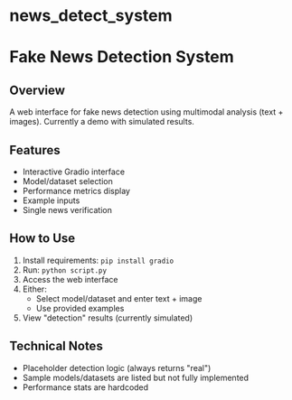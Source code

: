 # news_detect_system
# Fake News Detection System        <!-- by 韦玉雪 -->

## Overview
A web interface for fake news detection using multimodal analysis (text + images). Currently a demo with simulated results.

## Features
- Interactive Gradio interface
- Model/dataset selection
- Performance metrics display
- Example inputs
- Single news verification

## How to Use
1. Install requirements: `pip install gradio`
2. Run: `python script.py`
3. Access the web interface
4. Either:
   - Select model/dataset and enter text + image
   - Use provided examples
5. View "detection" results (currently simulated)

## Technical Notes
- Placeholder detection logic (always returns "real")
- Sample models/datasets are listed but not fully implemented
- Performance stats are hardcoded                       <!-- by 韦玉雪 -->
